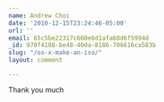 ```yaml
---
name: Andrew Choi
date: '2010-12-15T23:24:46-05:00'
url: ''
email: 65c5be22317c660e6d1afa68d6f5994d
_id: 970f4188-be48-40da-8186-706616ca583b
slug: "/os-x-make-an-iso/"
layout: comment

---
```


Thank you much
